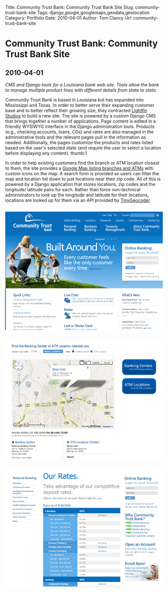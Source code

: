 Title: Community Trust Bank: Community Trust Bank Site
Slug: community-trust-bank-site
Tags: django,google,googlemaps,geodata,geolocation
Category: Portfolio
Date: 2010-04-01
Author: Tom Clancy
Url: community-trust-bank-site

# Community Trust Bank: Community Trust Bank Site

## 2010-04-01

_CMS and Django tools for a Louisiana bank web site. Tools allow the bank to manage multiple product lines with different details from state to state._

<p>Community Trust Bank is based in Louisiana but has expanded into Mississippi and Texas. In order to better serve their expanding customer base and to better reflect their growing size, they contracted <a href="http://www.lightfin.com/">Lightfin Studios</a> to build a new site. The site is powered by a custom Django CMS that brings together a number of applications. Page content is edited in a friendly WYSIWYG interface in the Django administration tools. Products (e.g., checking accounts, loans, CDs) and rates are also managed in the administrative tools and the relevant pages pull in the information as needed. Additionally, the pages customize the products and rates listed based on the user's selected state (and require the user to select a location before displaying any content). thumb:1</p>
<p>In order to help existing customers find the branch or ATM location closest to them, the site provides a <a href="https://www.ctbonline.com/pages/locations">Google Map listing branches and ATMs</a> with custom icons on the map. A search form is provided so users can filter the map and location list down to just locations near their zip code. All of this is powered by a Django application that stores locations, zip codes and the longitude/ latitude pairs for each. Rather than force non-technical administrators to look up the longitude and latitude for their locations, locations are looked up for them via an API provided by&nbsp;<a href="http://tinygeocoder.com/">TinyGeocoder</a>.</p><img src="/images/portfolio/ctb-home.jpg" alt="Homepage Community Trust Bank has locations in Louisiana, Mississippi and Texas." style="margin: 1em 0" />
<img src="/images/portfolio/ctb-locations.jpg" alt="Locations Tool Google Map with radius search based on a user's zip code." style="margin: 1em 0" />
<img src="/images/portfolio/ctb-rates.jpg" alt="Rates Display Current rate information is based on the user's location" style="margin: 1em 0" />

